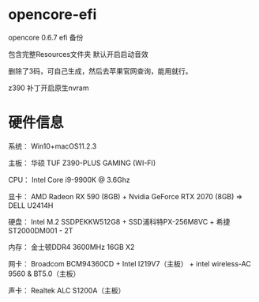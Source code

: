 # opencore-efi
opencore 0.6.7 efi 备份

包含完整Resources文件夹
默认开启启动音效

删除了3码，可自己生成，然后去苹果官网查询，能用就行。

z390 补丁开启原生nvram



# 硬件信息

系统：  Win10+macOS11.2.3

主板：  华硕 TUF Z390-PLUS GAMING (WI-FI)

CPU：  Intel Core i9-9900K @ 3.6Ghz

显卡：  AMD Radeon RX 590 (8GB)  +  Nvidia GeForce RTX 2070 (8GB)  => DELL U2414H

硬盘：  Intel M.2 SSDPEKKW512G8 + SSD浦科特PX-256M8VC + 希捷 ST2000DM001 - 2T

内存：  金士顿DDR4 3600MHz 16GB X2

网卡：  Broadcom BCM94360CD + Intel I219V7（主板） + intel wireless-AC 9560 & BT5.0（主板）

声卡：  Realtek ALC S1200A（主板）
